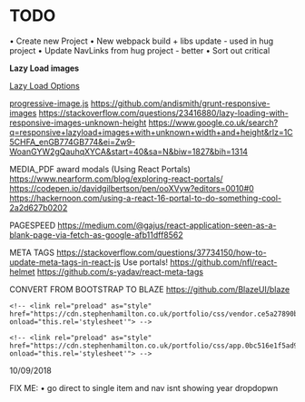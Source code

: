 # TODO

• Create new Project
• New webpack build + libs update - used in hug project
• Update NavLinks from hug project - better
• Sort out critical

**Lazy Load images**

[Lazy Load Options](https://www.sitepoint.com/five-techniques-lazy-load-images-website-performance/)

[progressive-image.js](https://codepen.io/craigbuckler/pen/yPqLXW)
https://github.com/andismith/grunt-responsive-images
https://stackoverflow.com/questions/23416880/lazy-loading-with-responsive-images-unknown-height
https://www.google.co.uk/search?q=responsive+lazyload+images+with+unknown+width+and+height&rlz=1C5CHFA_enGB774GB774&ei=Zw9-WoanGYW2gQauhqXYCA&start=40&sa=N&biw=1827&bih=1314

MEDIA_PDF award modals (Using React Portals)
https://www.nearform.com/blog/exploring-react-portals/
https://codepen.io/davidgilbertson/pen/ooXVyw?editors=0010#0
https://hackernoon.com/using-a-react-16-portal-to-do-something-cool-2a2d627b0202

PAGESPEED
https://medium.com/@gajus/react-application-seen-as-a-blank-page-via-fetch-as-google-afb11dff8562


META TAGS
https://stackoverflow.com/questions/37734150/how-to-update-meta-tags-in-react-js
Use portals!
https://github.com/nfl/react-helmet
https://github.com/s-yadav/react-meta-tags

CONVERT FROM BOOTSTRAP TO BLAZE
https://github.com/BlazeUI/blaze


    <!-- <link rel="preload" as="style" href="https://cdn.stephenhamilton.co.uk/portfolio/css/vendor.ce5a27890b41ebbc7f88d773a2905ff5.css" onload="this.rel='stylesheet'"> -->
    
    <!-- <link rel="preload" as="style" href="https://cdn.stephenhamilton.co.uk/portfolio/css/app.0bc516e1f5ad9c1fbe65a9ac467f0d4b.css" onload="this.rel='stylesheet'"> -->


10/09/2018

FIX ME:
• go direct to single item and nav isnt showing year dropdopwn
